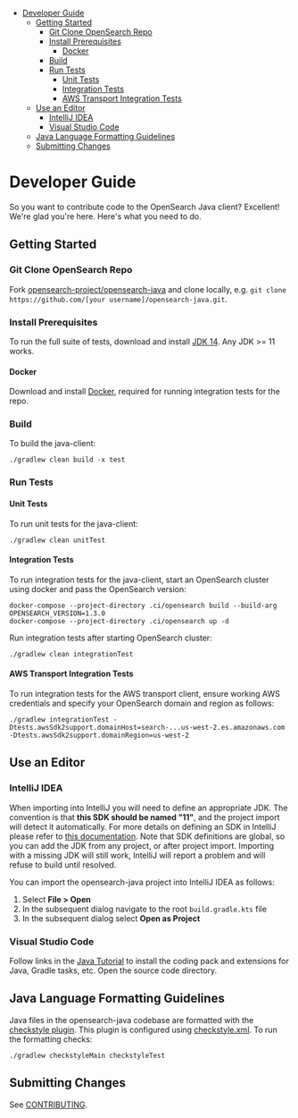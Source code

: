 - [Developer Guide](#developer-guide)
  - [Getting Started](#getting-started)
    - [Git Clone OpenSearch Repo](#git-clone-opensearch-repo)
    - [Install Prerequisites](#install-prerequisites)
      - [Docker](#docker)
    - [Build](#build)
    - [Run Tests](#run-tests)
      - [Unit Tests](#unit-tests)
      - [Integration Tests](#integration-tests)
      - [AWS Transport Integration Tests](#aws-transport-integration-tests)
  - [Use an Editor](#use-an-editor)
    - [IntelliJ IDEA](#intellij-idea)
    - [Visual Studio Code](#visual-studio-code)
  - [Java Language Formatting Guidelines](#java-language-formatting-guidelines)
  - [Submitting Changes](#submitting-changes)

# Developer Guide

So you want to contribute code to the OpenSearch Java client? Excellent! We're glad you're here. Here's what you need to do.

## Getting Started

### Git Clone OpenSearch Repo

Fork [opensearch-project/opensearch-java](https://github.com/opensearch-project/opensearch-java) and clone locally, e.g. `git clone https://github.com/[your username]/opensearch-java.git`.

### Install Prerequisites

To run the full suite of tests, download and install [JDK 14](https://jdk.java.net/archive/). Any JDK >= 11 works.

#### Docker

Download and install [Docker](https://docs.docker.com/install/), required for running integration tests for the repo.

### Build

To build the java-client:

```
./gradlew clean build -x test
```

### Run Tests

#### Unit Tests

To run unit tests for the java-client:

```
./gradlew clean unitTest
```

#### Integration Tests

To run integration tests for the java-client, start an OpenSearch cluster using docker and pass the OpenSearch version:

```
docker-compose --project-directory .ci/opensearch build --build-arg OPENSEARCH_VERSION=1.3.0
docker-compose --project-directory .ci/opensearch up -d
```

Run integration tests after starting OpenSearch cluster:

```
./gradlew clean integrationTest
```

#### AWS Transport Integration Tests

To run integration tests for the AWS transport client, ensure working AWS credentials and specify your OpenSearch domain and region as follows:

```
./gradlew integrationTest -Dtests.awsSdk2support.domainHost=search-...us-west-2.es.amazonaws.com -Dtests.awsSdk2support.domainRegion=us-west-2
```

## Use an Editor

### IntelliJ IDEA

When importing into IntelliJ you will need to define an appropriate JDK. The convention is that **this SDK should be named "11"**, and the project import will detect it automatically. For more details on defining an SDK in IntelliJ please refer to [this documentation](https://www.jetbrains.com/help/idea/sdk.html#define-sdk). Note that SDK definitions are global, so you can add the JDK from any project, or after project import. Importing with a missing JDK will still work, IntelliJ will report a problem and will refuse to build until resolved.

You can import the opensearch-java project into IntelliJ IDEA as follows:

1. Select **File > Open**
2. In the subsequent dialog navigate to the root `build.gradle.kts` file
3. In the subsequent dialog select **Open as Project**

### Visual Studio Code

Follow links in the [Java Tutorial](https://code.visualstudio.com/docs/java/java-tutorial) to install the coding pack and extensions for Java, Gradle tasks, etc. Open the source code directory.

## Java Language Formatting Guidelines

Java files in the opensearch-java codebase are formatted with the [checkstyle plugin](https://docs.gradle.org/current/userguide/checkstyle_plugin.html). This plugin is configured using [checkstyle.xml](config/checkstyle/checkstyle.xml). To run the formatting checks:

```
./gradlew checkstyleMain checkstyleTest
```

## Submitting Changes

See [CONTRIBUTING](CONTRIBUTING.md).
